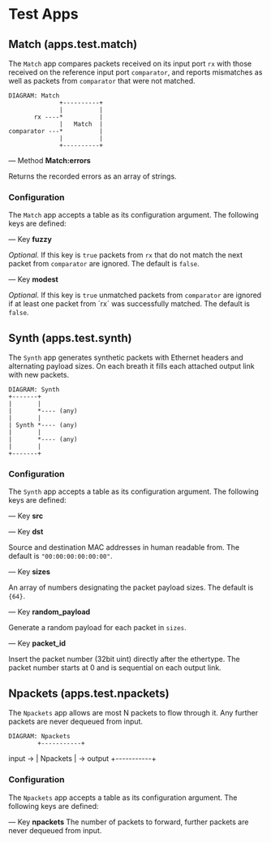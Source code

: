 # Test Apps

## Match (apps.test.match)

The `Match` app compares packets received on its input port `rx` with those
received on the reference input port `comparator`, and reports mismatches as
well as packets from `comparator` that were not matched.

    DIAGRAM: Match
                  +----------+
                  |          |
           rx ----*          |
                  |   Match  |
    comparator ---*          |
                  |          |
                  +----------+

— Method **Match:errors**

Returns the recorded errors as an array of strings.

### Configuration

The `Match` app accepts a table as its configuration argument. The following
keys are defined:

— Key **fuzzy**

*Optional.* If this key is `true` packets from `rx` that do not match the next
packet from `comparator` are ignored. The default is `false`.

— Key **modest**

*Optional.* If this key is `true` unmatched packets from `comparator` are
ignored if at least one packet from ´rx´ was successfully matched. The default
is `false`.


## Synth (apps.test.synth)

The `Synth` app generates synthetic packets with Ethernet headers and
alternating payload sizes. On each breath it fills each attached output link
with new packets.

    DIAGRAM: Synth
    +-------+
    |       |
    |       *---- (any)
    |       |
    | Synth *---- (any)
    |       |
    |       *---- (any)
    |       |
    +-------+

### Configuration

The `Synth` app accepts a table as its configuration argument. The following
keys are defined:

— Key **src**

— Key **dst**

Source and destination MAC addresses in human readable from. The default is
`"00:00:00:00:00:00"`.

— Key **sizes**

An array of numbers designating the packet payload sizes. The default is
`{64}`.

— Key **random_payload**

Generate a random payload for each packet in `sizes`.

— Key **packet_id**

Insert the packet number (32bit uint) directly after the ethertype. The packet
number starts at 0 and is sequential on each output link.

## Npackets (apps.test.npackets)

The `Npackets` app allows are most N packets to flow through it. Any further
packets are never dequeued from input.

    DIAGRAM: Npackets
    		+-----------+
input ->     	| Npackets  | -> output
    		+-----------+

### Configuration

The `Npackets` app accepts a table as its configuration argument. The following
keys are defined:

— Key **npackets**
The number of packets to forward, further packets are never dequeued from
input.
